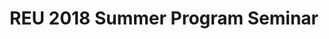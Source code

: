 ---
layout: post
title: REU 2018 Summer Program Seminar
categories: events
eventDate: July 17, 2018
startTime: 3:00pm
endTime: 4:00pm
description: Taking place on July 17 at LSU Digital Media Center at the Center for Computation and Technology room DMC 1008B. We would like to invite all REU programs to the talk next week on “Managing Stress” by Dr. Le and Ms. Tucker from LSU Mental Health Service.
---